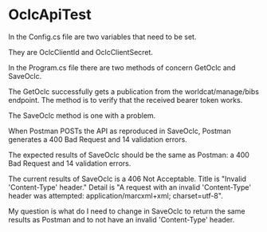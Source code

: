 # OclcApiTest
In the Config.cs file are two variables that need to be set.

They are OclcClientId and OclcClientSecret.

In the Program.cs file there are two methods of concern GetOclc and SaveOclc.

The GetOclc successfully gets a publication from the worldcat/manage/bibs endpoint.
The method is to verify that the received bearer token works.

The SaveOclc method is one with a problem.

When Postman POSTs the API as reproduced in SaveOclc, Postman generates a 400 Bad Request and 14 validation errors.

The expected results of SaveOclc should be the same as Postman: a 400 Bad Request and 14 validation errors.

The current results of SaveOclc is a 406 Not Acceptable.
Title is "Invalid 'Content-Type' header."
Detail is "A request with an invalid 'Content-Type' header was attempted: application/marcxml+xml; charset=utf-8".

My question is what do I need to change in SaveOclc to return the same results as Postman and to not have an invalid 'Content-Type' header.

